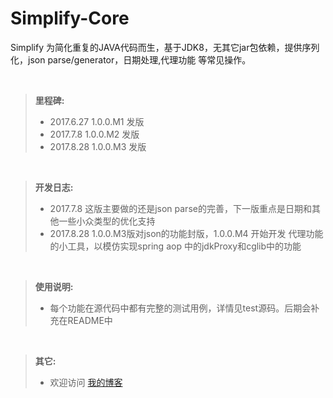 # Simplify-Core

 
Simplify 为简化重复的JAVA代码而生，基于JDK8，无其它jar包依赖，提供序列化，json parse/generator，日期处理,代理功能 等常见操作。

<br />

> **里程碑:**
> - 2017.6.27 1.0.0.M1 发版  
> - 2017.7.8 1.0.0.M2 发版
> - 2017.8.28 1.0.0.M3 发版 

<br />

> **开发日志:**
> - 2017.7.8 这版主要做的还是json parse的完善，下一版重点是日期和其他一些小众类型的优化支持
> - 2017.8.28  1.0.0.M3版对json的功能封版，1.0.0.M4 开始开发 代理功能的小工具，以模仿实现spring aop 中的jdkProxy和cglib中的功能

<br />

> **使用说明:**  
> - 每个功能在源代码中都有完整的测试用例，详情见test源码。后期会补充在README中

<br />

> **其它:**  
> - 欢迎访问 [我的博客](http://blog.csdn.net/lovejj1994)